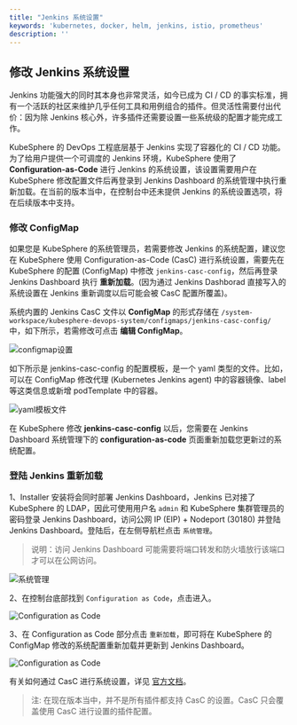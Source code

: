 ```yaml
---
title: "Jenkins 系统设置"
keywords: 'kubernetes, docker, helm, jenkins, istio, prometheus'
description: ''
---
```


## 修改 Jenkins 系统设置

Jenkins 功能强大的同时其本身也非常灵活，如今已成为 CI / CD 的事实标准，拥有一个活跃的社区来维护几乎任何工具和用例组合的插件。但灵活性需要付出代价：因为除 Jenkins 核心外，许多插件还需要设置一些系统级的配置才能完成工作。

KubeSphere 的 DevOps 工程底层基于 Jenkins 实现了容器化的 CI / CD 功能。为了给用户提供一个可调度的 Jenkins 环境，KubeSphere 使用了 **Configuration-as-Code** 进行 Jenkins 的系统设置，该设置需要用户在 KubeSphere 修改配置文件后再登录到 Jenkins Dashboard 的系统管理中执行重新加载。在当前的版本当中，在控制台中还未提供 Jenkins 的系统设置选项，将在后续版本中支持。

### 修改 ConfigMap

如果您是 KubeSphere 的系统管理员，若需要修改 Jenkins 的系统配置，建议您在 KubeSphere 使用 Configuration-as-Code (CasC) 进行系统设置，需要先在 KubeSphere 的配置 (ConfigMap) 中修改 `jenkins-casc-config`，然后再登录 Jenkins Dashboard 执行 **重新加载**。(因为通过 Jenkins Dashborad 直接写入的系统设置在 Jenkins 重新调度以后可能会被 CasC 配置所覆盖)。

系统内置的 Jenkins CasC 文件以 **ConfigMap** 的形式存储在 `/system-workspace/kubesphere-devops-system/configmaps/jenkins-casc-config/` 中，如下所示，若需修改可点击 **编辑 ConfigMap**。

![configmap设置](/jenkins-setting-configmap.png)

如下所示是 jenkins-casc-config 的配置模板，是一个 yaml 类型的文件。比如，可以在 ConfigMap 修改代理 (Kubernetes Jenkins agent) 中的容器镜像、label 等这类信息或新增 podTemplate 中的容器。

![yaml模板文件](/jenkins-casc.png)

在 KubeSphere 修改 **jenkins-casc-config** 以后，您需要在 Jenkins Dashboard 系统管理下的 **configuration-as-code** 页面重新加载您更新过的系统配置。

### 登陆 Jenkins 重新加载

1、Installer 安装将会同时部署 Jenkins Dashboard，Jenkins 已对接了 KubeSphere 的 LDAP，因此可使用用户名 `admin` 和 KubeSphere 集群管理员的密码登录 Jenkins Dashboard，访问公网 IP (EIP) + Nodeport (30180) 并登陆 Jenkins Dashboard。登陆后，在左侧导航栏点击 `系统管理`。

> 说明：访问 Jenkins Dashboard 可能需要将端口转发和防火墙放行该端口才可以在公网访问。

![系统管理](/jenkins-setting-1.png)

2、在控制台底部找到 `Configuration as Code`，点击进入。

![Configuration as Code](/jenkins-setting-2.png)

3、在 Configuration as Code 部分点击 `重新加载`，即可将在 KubeSphere 的 ConfigMap 修改的系统配置重新加载并更新到 Jenkins Dashboard。

![Configuration as Code](/jenkins-setting-3.png)


有关如何通过 CasC 进行系统设置，详见 [官方文档](https://github.com/jenkinsci/configuration-as-code-plugin)。

> 注: 在现在版本当中，并不是所有插件都支持 CasC 的设置。CasC 只会覆盖使用 CasC 进行设置的插件配置。
